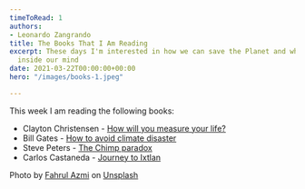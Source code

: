 ```yaml
---
timeToRead: 1
authors:
- Leonardo Zangrando
title: The Books That I Am Reading
excerpt: These days I'm interested in how we can save the Planet and what goes on
  inside our mind
date: 2021-03-22T00:00:00+00:00
hero: "/images/books-1.jpeg"

---
```

This week I am reading the following books:

* Clayton Christensen - [How will you measure your life?](https://www.amazon.co.uk/How-Will-Measure-Your-Life/dp/0008316422/ref=tmm_pap_swatch_0)
* Bill Gates - [How to avoid climate disaster](https://www.amazon.co.uk/How-Avoid-Climate-Disaster-Breakthroughs/dp/0241448301/ref=sr_1_1)
* Steve Peters - [The Chimp paradox](https://www.amazon.co.uk/Chimp-Paradox-Management-Programme-Confidence/dp/009193558X/ref=sr_1_1)
* Carlos Castaneda - [Journey to Ixtlan](https://www.amazon.co.uk/Journey-Ixtlan-Lessons-Don-Juan/dp/0671732463/ref=sr_1_1)

Photo by [Fahrul Azmi](https://unsplash.com/@fahrulazmi?utm_source=unsplash&utm_medium=referral&utm_content=creditCopyText) on [Unsplash](/s/photos/books?utm_source=unsplash&utm_medium=referral&utm_content=creditCopyText)